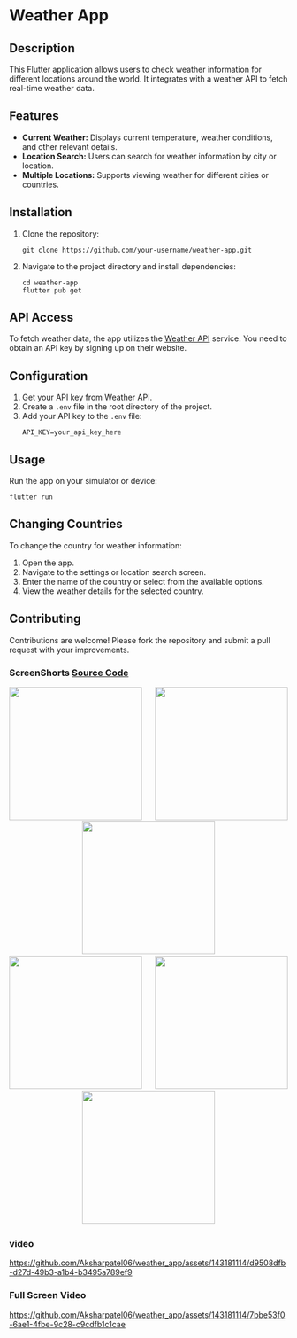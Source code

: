 
# Weather App

## Description
This Flutter application allows users to check weather information for different locations around the world. It integrates with a weather API to fetch real-time weather data.

## Features
- **Current Weather:** Displays current temperature, weather conditions, and other relevant details.
- **Location Search:** Users can search for weather information by city or location.
- **Multiple Locations:** Supports viewing weather for different cities or countries.

## Installation
1. Clone the repository:
   ```
   git clone https://github.com/your-username/weather-app.git
   ```
2. Navigate to the project directory and install dependencies:
   ```
   cd weather-app
   flutter pub get
   ```

## API Access
To fetch weather data, the app utilizes the [Weather API](https://weatherapi.com/) service. You need to obtain an API key by signing up on their website.

## Configuration
1. Get your API key from Weather API.
2. Create a `.env` file in the root directory of the project.
3. Add your API key to the `.env` file:
   ```
   API_KEY=your_api_key_here
   ```

## Usage
Run the app on your simulator or device:
   ```
   flutter run
   ```

## Changing Countries
To change the country for weather information:
1. Open the app.
2. Navigate to the settings or location search screen.
3. Enter the name of the country or select from the available options.
4. View the weather details for the selected country.

## Contributing
Contributions are welcome! Please fork the repository and submit a pull request with your improvements.


### ScreenShorts [Source Code](https://github.com/Aksharpatel06/weather_app/tree/master/lib)


<p align='center'>
  <img src='https://github.com/Aksharpatel06/weather_app/assets/143181114/78bca7b4-5ec2-45e6-bba7-745bff060c35' width=240> &nbsp;&nbsp;&nbsp;&nbsp;
  <img src='https://github.com/Aksharpatel06/weather_app/assets/143181114/c6010905-7063-4566-b339-31dc6fa93bc5' width=240> &nbsp;&nbsp;&nbsp;&nbsp;
  <img src='https://github.com/Aksharpatel06/weather_app/assets/143181114/7cad5f5b-3445-4c03-aac4-e9ca7a7a992f' width=240> &nbsp;&nbsp;&nbsp;&nbsp;
  <img src='https://github.com/Aksharpatel06/weather_app/assets/143181114/b90a5f73-c62b-419c-ae2a-5d86ccfaf26d' width=240> &nbsp;&nbsp;&nbsp;&nbsp;
  <img src='https://github.com/Aksharpatel06/weather_app/assets/143181114/c17f89d7-6562-40e2-9e10-1c88475e9782' width=240> &nbsp;&nbsp;&nbsp;&nbsp;
  <img src='https://github.com/Aksharpatel06/weather_app/assets/143181114/4e976dbd-f311-4ea5-9aab-a2dd8bbf88a4' width=240> &nbsp;&nbsp;&nbsp;&nbsp;
</p>

### video

https://github.com/Aksharpatel06/weather_app/assets/143181114/d9508dfb-d27d-49b3-a1b4-b3495a789ef9

### Full Screen Video

https://github.com/Aksharpatel06/weather_app/assets/143181114/7bbe53f0-6ae1-4fbe-9c28-c9cdfb1c1cae
